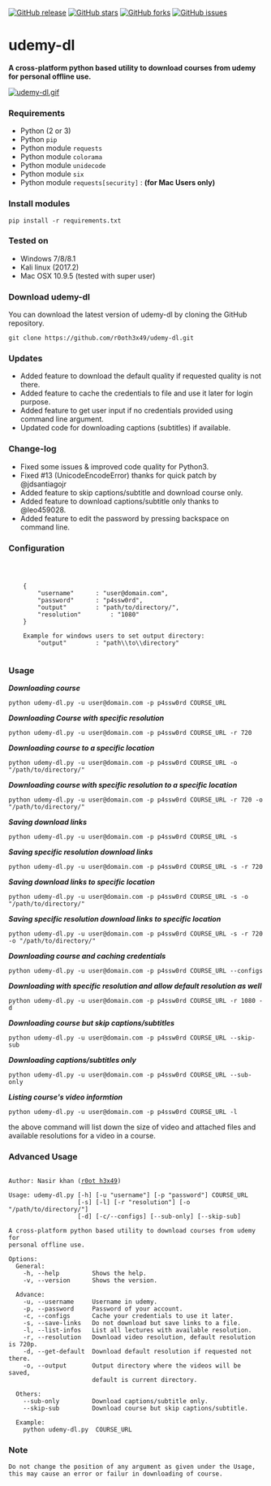[![GitHub release](https://img.shields.io/badge/release-v0.3-brightgreen.svg?style=flat-square)](https://github.com/r0oth3x49/udemy-dl/releases/tag/v0.3)
[![GitHub stars](https://img.shields.io/github/stars/r0oth3x49/udemy-dl.svg?style=flat-square)](https://github.com/r0oth3x49/udemy-dl/stargazers)
[![GitHub forks](https://img.shields.io/github/forks/r0oth3x49/udemy-dl.svg?style=flat-square)](https://github.com/r0oth3x49/udemy-dl/network)
[![GitHub issues](https://img.shields.io/github/issues/r0oth3x49/udemy-dl.svg?style=flat-square)](https://github.com/r0oth3x49/udemy-dl/issues)

# udemy-dl
**A cross-platform python based utility to download courses from udemy for personal offline use.**

[![udemy-dl.gif](https://s26.postimg.org/st8y7ud5l/udemy-dl.gif)](https://postimg.org/image/y4nusjz85/)

### Requirements

- Python (2 or 3)
- Python `pip`
- Python module `requests`
- Python module `colorama`
- Python module `unidecode`
- Python module `six`
- Python module `requests[security]` : **(for Mac Users only)**

### Install modules

	pip install -r requirements.txt
	
### Tested on

- Windows 7/8/8.1
- Kali linux (2017.2)
- Mac OSX 10.9.5 (tested with super user)
 
### Download udemy-dl

You can download the latest version of udemy-dl by cloning the GitHub repository.

	git clone https://github.com/r0oth3x49/udemy-dl.git
	
### Updates

- Added feature to download the default quality if requested quality is not there.
- Added feature to cache the credentials to file and use it later for login purpose.
- Added feature to get user input if no credentials provided using command line argument.
- Updated code for downloading captions (subtitles) if available.


### Change-log

- Fixed some issues & improved code quality for Python3.
- Fixed #13 (UnicodeEncodeError) thanks for quick patch by @jdsantiagojr 
- Added feature to skip captions/subtitle and download course only.
- Added feature to download captions/subtitle only thanks to @leo459028.
- Added feature to edit the password by pressing backspace on command line.
	
### Configuration

<pre><code>
	
	
	{
		"username" 		: "user@domain.com",
		"password" 		: "p4ssw0rd",
		"output" 		: "path/to/directory/",
		"resolution" 		: "1080"
	}
	
	Example for windows users to set output directory:
		"output" 		: "path\\to\\directory"
		
</code></pre>


### Usage

***Downloading course***

	python udemy-dl.py -u user@domain.com -p p4ssw0rd COURSE_URL
	
***Downloading Course with specific resolution***

	python udemy-dl.py -u user@domain.com -p p4ssw0rd COURSE_URL -r 720
	
***Downloading course to a specific location***

	python udemy-dl.py -u user@domain.com -p p4ssw0rd COURSE_URL -o "/path/to/directory/"
	
***Downloading course with specific resolution to a specific location***

	python udemy-dl.py -u user@domain.com -p p4ssw0rd COURSE_URL -r 720 -o "/path/to/directory/"

***Saving download links***

	python udemy-dl.py -u user@domain.com -p p4ssw0rd COURSE_URL -s

***Saving specific resolution download links***

	python udemy-dl.py -u user@domain.com -p p4ssw0rd COURSE_URL -s -r 720

***Saving download links to specific location***
	
	python udemy-dl.py -u user@domain.com -p p4ssw0rd COURSE_URL -s -o "/path/to/directory/"
	
***Saving specific resolution download links to specific location***

	python udemy-dl.py -u user@domain.com -p p4ssw0rd COURSE_URL -s -r 720 -o "/path/to/directory/"

***Downloading course and caching credentials***

	python udemy-dl.py -u user@domain.com -p p4ssw0rd COURSE_URL --configs

***Downloading with specific resolution and allow default resolution as well***

	python udemy-dl.py -u user@domain.com -p p4ssw0rd COURSE_URL -r 1080 -d

***Downloading course but skip captions/subtitles***

	python udemy-dl.py -u user@domain.com -p p4ssw0rd COURSE_URL --skip-sub

***Downloading captions/subtitles only***

	python udemy-dl.py -u user@domain.com -p p4ssw0rd COURSE_URL --sub-only

***Listing course's video informtion***

	python udemy-dl.py -u user@domain.com -p p4ssw0rd COURSE_URL -l
the above command will list down the size of video and attached files and available resolutions for a video in a course.

### Advanced Usage

<pre><code>
Author: Nasir khan (<a href="http://r0oth3x49.herokuapp.com/">r0ot h3x49</a>)

Usage: udemy-dl.py [-h] [-u "username"] [-p "password"] COURSE_URL
                   [-s] [-l] [-r "resolution"] [-o "/path/to/directory/"]
                   [-d] [-c/--configs] [--sub-only] [--skip-sub]

A cross-platform python based utility to download courses from udemy for
personal offline use.

Options:
  General:
    -h, --help         Shows the help.
    -v, --version      Shows the version.

  Advance:
    -u, --username     Username in udemy.
    -p, --password     Password of your account.
    -c, --configs      Cache your credentials to use it later.
    -s, --save-links   Do not download but save links to a file.
    -l, --list-infos   List all lectures with available resolution.
    -r, --resolution   Download video resolution, default resolution is 720p.
    -d, --get-default  Download default resolution if requested not there.
    -o, --output       Output directory where the videos will be saved,
                       default is current directory.
  
  Others:
    --sub-only         Download captions/subtitle only.
    --skip-sub         Download course but skip captions/subtitle.

  Example:
	python udemy-dl.py  COURSE_URL
</code></pre>


### Note 
<pre><code>Do not change the position of any argument as given under the Usage, this may cause an error or failur in downloading of course.</code></pre>
